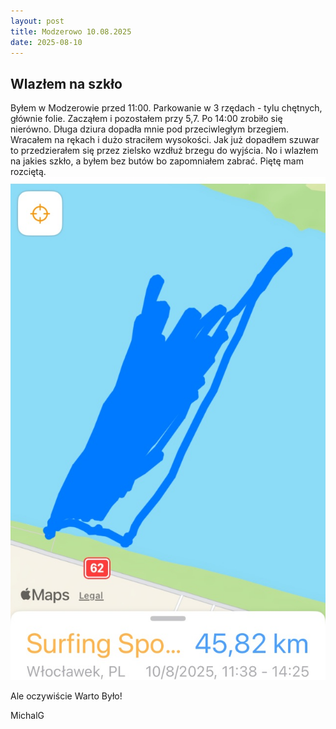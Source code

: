 ```yaml
---
layout: post
title: Modzerowo 10.08.2025
date: 2025-08-10
---
```


## Wlazłem na szkło  

Byłem w Modzerowie przed 11:00. Parkowanie w 3 rzędach - tylu chętnych, głównie folie. 
Zacząłem i pozostałem przy 5,7. Po 14:00 zrobiło się nierówno. 
Długa dziura dopadła mnie pod przeciwległym brzegiem. 
Wracałem na rękach i dużo straciłem wysokości. 
Jak już dopadłem szuwar to przedzierałem się przez zielsko wzdłuż brzegu do wyjścia. 
No i wlazłem na jakies szkło, a byłem bez butów bo zapomniałem zabrać. 
Piętę mam rozciętą.  
![szkło](https://raw.githubusercontent.com/naspocie/blog/master/images/2025-08-10-Modzerowo/WlazlemNaSzklo.jpg "szkło")  

Ale oczywiście Warto Było!  

MichalG  
